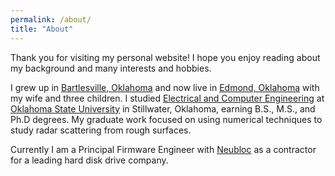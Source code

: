 ```yaml
---
permalink: /about/
title: "About"
---
```


Thank you for visiting my personal website! I hope you enjoy reading about my background and many interests and hobbies.

I grew up in [Bartlesville, Oklahoma](https://en.m.wikipedia.org/wiki/Bartlesville,_Oklahoma) and now live in [Edmond, Oklahoma](https://en.wikipedia.org/wiki/Edmond,_Oklahoma) with my wife and three children. I studied [Electrical and Computer Engineering](https://ece.okstate.edu/) at [Oklahoma State University](https://go.okstate.edu/) in Stillwater, Oklahoma, earning B.S., M.S., and Ph.D degrees.  My graduate work focused on using numerical techniques to study radar scattering from rough surfaces.

Currently I am a Principal Firmware Engineer with [Neubloc](https://www.neubloc.com/) as a contractor for a leading hard disk drive company.

